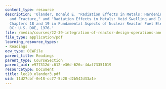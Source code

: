 ```yaml
---
content_type: resource
description: 'Olander, Donald E. "Radiation Effects in Metals: Hardening, Embrittlement,
  and Fracture," and "Radiation Effects in Metals: Void Swelling and Irradiation Creep."
  Chapters 18 and 19 in Fundamental Aspects of Nuclear Reactor Fuel Elements. Washington,
  DC: U.S. DOE, 1976.'
file: /media/courses/22-39-integration-of-reactor-design-operations-and-safety-fall-2006/11d27cbf0e18cc775c20d2b542d33a1e_lec20_olander3.pdf
file_type: application/pdf
learning_resource_types:
- Readings
ocw_type: OCWFile
parent_title: Readings
parent_type: CourseSection
parent_uid: e977312d-c612-e36d-626c-4daf73351019
resourcetype: Document
title: lec20_olander3.pdf
uid: 11d27cbf-0e18-cc77-5c20-d2b542d33a1e
---
```

